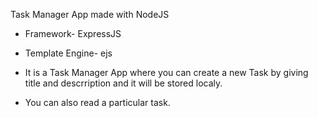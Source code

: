 Task Manager App made with NodeJS
- Framework- ExpressJS
- Template Engine- ejs

- It is a Task Manager App where you can create a new Task by giving title and descrription and it will be stored localy.
- You can also read a particular task.